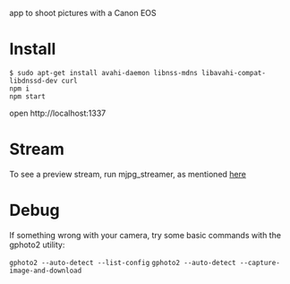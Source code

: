 app to shoot pictures with a Canon EOS

# Install

```
$ sudo apt-get install avahi-daemon libnss-mdns libavahi-compat-libdnssd-dev curl
npm i
npm start
```

open http://localhost:1337

# Stream

To see a preview stream, run mjpg_streamer, as mentioned [here](https://github.com/soixantecircuits/pyying)

# Debug

If something wrong with your camera, try some basic commands with the gphoto2 utility:

`gphoto2 --auto-detect --list-config`
`gphoto2 --auto-detect --capture-image-and-download`


